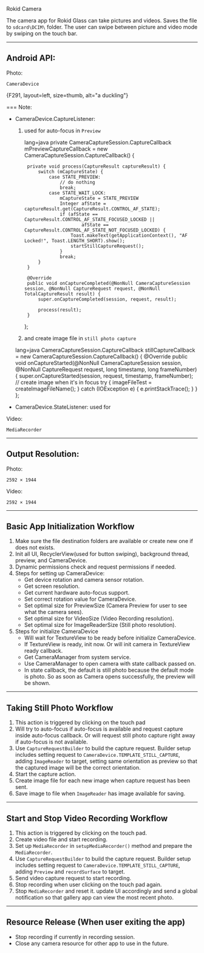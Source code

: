 Rokid Camera

The camera app for Rokid Glass can take pictures and videos. Saves the file to `sdcard\DCIM\` folder. The user can swipe between picture and video mode by swiping on the touch bar.

---
## Android API:

Photo:
```
CameraDevice
```
{F291, layout=left, size=thumb, alt="a duckling"}

=== Note:
	
- CameraDevice.CaptureListener: 
	1. used for auto-focus in `Preview` 
	
		lang=java
		private CameraCaptureSession.CaptureCallback mPreviewCaptureCallback = new CameraCaptureSession.CaptureCallback() {

		    private void process(CaptureResult captureResult) {
		        switch (mCaptureState) {
		            case STATE_PREVIEW:
		                // do nothing
		                break;
		            case STATE_WAIT_LOCK:
		                mCaptureState = STATE_PREVIEW
		                Integer afState = captureResult.get(CaptureResult.CONTROL_AF_STATE);
		                if (afState == CaptureResult.CONTROL_AF_STATE_FOCUSED_LOCKED ||
		                        afState == CaptureResult.CONTROL_AF_STATE_NOT_FOCUSED_LOCKED) {
		                    Toast.makeText(getApplicationContext(), "AF Locked!", Toast.LENGTH_SHORT).show();
		                    startStillCaptureRequest();
		                }
		                break;
		        }
		    }

		    @Override
		    public void onCaptureCompleted(@NonNull CameraCaptureSession session, @NonNull CaptureRequest request, @NonNull TotalCaptureResult result) {
		        super.onCaptureCompleted(session, request, result);

		        process(result);
		    }
		};
		
	2. and create image file in `still photo capture`
	
	lang=java
	CameraCaptureSession.CaptureCallback stillCaptureCallback = new CameraCaptureSession.CaptureCallback() {
                @Override
                public void onCaptureStarted(@NonNull CameraCaptureSession session, @NonNull CaptureRequest request, long timestamp, long frameNumber) {
                    super.onCaptureStarted(session, request, timestamp, frameNumber);
                    // create image when it's in focus
                    try {
                        imageFileTest = createImageFileName();
                    } catch (IOException e) {
                        e.printStackTrace();
                    }
                }
            };
	
- CameraDevice.StateListener: used for 

Video:
```
MediaRecorder
```
---
## Output Resolution:

Photo:

```
2592 × 1944
```

Video:

```
2592 × 1944
```

---
## Basic App Initialization Workflow

1. Make sure the file destination folders are available or create new one if does not exists.
2. Init all UI, RecyclerView(used for button swiping), background thread, preview, and CameraDevice. 
4. Dynamic permissions check and request permissions if needed.
4. Steps for setting up CameraDevice:
	- Get device rotation and camera sensor rotation.
	- Get screen resolution.
	- Get current hardware auto-focus support.
	- Set correct rotation value for CameraDevice.
	- Set optimal size for PreviewSize (Camera Preview for user to see what the camera sees).
	- Set optimal size for VideoSize (Video Recording resolution).
	- Set optimal size for ImageReaderSize (Still photo resolution).
5. Steps for initialize CameraDevice
	- Will wait for TextureView to be ready before initialize CameraDevice.
	- If TextureView is ready, init now. Or will init camera in TextureView ready callback.
	- Get CameraManager from system service.
	- Use CameraManager to open camera with state callback passed on.
	- In state callback, the default is still photo because the default mode is photo. So as soon as Camera opens successfully, the preview will be shown. 

---
## Taking Still Photo Workflow

1. This action is triggered by clicking on the touch pad
2. Will try to auto-focus if auto-focus is available and request capture inside auto-focus callback. Or will request still photo capture right away if auto-focus is not available.
3. Use `CaptureRequestBuilder` to build the capture request. Builder setup includes setting request to `CameraDevice.TEMPLATE_STILL_CAPTURE`, adding `ImageReader` to target, setting same orientation as preview so that the captured image will be the correct orientation.
4. Start the capture action.
5. Create image file for each new image when capture request has been sent.
6. Save image to file when `ImageReader` has image available for saving.

---
## Start and Stop Video Recording Workflow

1. This action is triggered by clicking on the touch pad.
2. Create video file and start recording.
3. Set up `MediaRecorder` in `setupMediaRecorder()` method and prepare the `MediaRecorder`.
4. Use `CaptureRequestBuilder` to build the capture request. Builder setup includes setting request to `CameraDevice.TEMPLATE_STILL_CAPTURE`, adding `Preview` and `recordSurface` to target.
5. Send video capture request to start recording.
6. Stop recording when user clicking on the touch pad again.
7. Stop `MediaRecorder` and reset it. update UI accordingly and send a global notification so that gallery app can view the most recent photo.

---
## Resource Release (When user exiting the app)

- Stop recording if currently in recording session.
- Close any camera resource for other app to use in the future.



